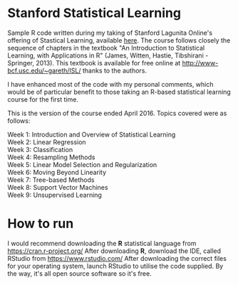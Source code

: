 # Stanford Statistical Learning

Sample R code written during my taking of Stanford Lagunita Online's offering of Stastical Learning, available <a href="https://lagunita.stanford.edu/courses/HumanitiesSciences/StatLearning/Winter2016/info">here</a>. The course follows closely the sequence of chapters in the textbook "An Introduction to Statistical Learning, with Applications in R" (James, Witten, Hastie, Tibshirani - Springer, 2013). This textbook is available for free online at http://www-bcf.usc.edu/~gareth/ISL/ thanks to the authors.

I have enhanced most of the code with my personal comments, which would be of particular benefit to those taking an R-based statistical learning course for the first time.

This is the version of the course ended April 2016. Topics covered were as follows:</br> 

Week 1: Introduction and Overview of Statistical Learning</br> 
Week 2: Linear Regression</br> 
Week 3: Classification</br> 
Week 4: Resampling Methods</br>
Week 5: Linear Model Selection and Regularization</br> 
Week 6: Moving Beyond Linearity</br>
Week 7: Tree-based Methods</br> 
Week 8: Support Vector Machines</br>
Week 9: Unsupervised Learning</br>

# How to run

I would recommend downloading the <strong>R</strong> statistical language from https://cran.r-project.org/
After downloading <strong>R</strong>, download the IDE, called RStudio from https://www.rstudio.com/
After downloading the correct files for your operating system, launch RStudio to utilise the code supplied. By the way, it's all open source software so it's free.

